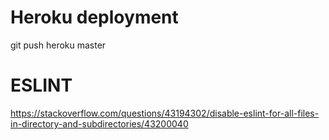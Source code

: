 # Heroku deployment

git push heroku master


# ESLINT
https://stackoverflow.com/questions/43194302/disable-eslint-for-all-files-in-directory-and-subdirectories/43200040
